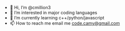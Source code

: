 - 👋 Hi, I’m @cmillion3
- 👀 I’m interested in major coding languages
- 🌱 I’m currently learning c++/python/javascript
- 📫 How to reach me email me code.camy@gmail.com
<!---
cmillion3/cmillion3 is a ✨ special ✨ repository because its `README.md` (this file) appears on your GitHub profile.
You can click the Preview link to take a look at your changes.
--->
